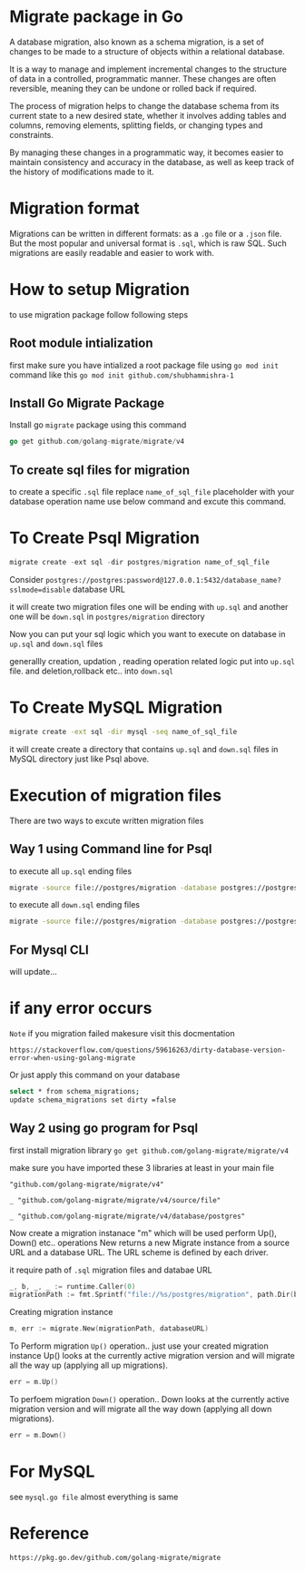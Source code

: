 # Migrate package in Go

A database migration, also known as a schema migration, is a set of changes to be made to a structure of objects within a relational database.

It is a way to manage and implement incremental changes to the structure of data in a controlled, programmatic manner. These changes are often reversible, meaning they can be undone or rolled back if required.

The process of migration helps to change the database schema from its current state to a new desired state, whether it involves adding tables and columns, removing elements, splitting fields, or changing types and constraints.

By managing these changes in a programmatic way, it becomes easier to maintain consistency and accuracy in the database, as well as keep track of the history of modifications made to it.


# Migration format

Migrations can be written in different formats: as a ```.go``` file or a ```.json``` file. But the most popular and universal format is ```.sql```, which is raw SQL. Such migrations are easily readable and easier to work with.


# How to setup Migration

to use migration package follow following steps

## Root module intialization

first make sure you have intialized a root package file using ```go mod init``` command like this ```go mod init github.com/shubhammishra-1```

## Install Go Migrate Package

Install go ```migrate``` package using this command

```go
go get github.com/golang-migrate/migrate/v4
```

## To create sql files for migration

to create a specific ```.sql``` file replace ```name_of_sql_file``` placeholder with your database operation name use below command and excute this command. 


# To Create Psql Migration

``` go
migrate create -ext sql -dir postgres/migration name_of_sql_file

```

Consider ```postgres://postgres:password@127.0.0.1:5432/database_name?sslmode=disable``` database URL

it will create two migration files one will be ending with ```up.sql``` and another one will be ```down.sql``` in ```postgres/migration``` directory

Now you can put your sql logic which you want to execute on database in ```up.sql``` and ```down.sql``` files

generallly creation, updation , reading operation related logic put into ```up.sql``` file. and deletion,rollback etc.. into ```down.sql```


# To Create MySQL Migration

```bash
migrate create -ext sql -dir mysql -seq name_of_sql_file

```

it will create create a directory that contains `up.sql` and `down.sql` files in MySQL directory just like Psql above.


# Execution of migration files

There are two ways to excute written migration files

## Way 1 using Command line for Psql


to execute all ```up.sql``` ending files

```bash
migrate -source file://postgres/migration -database postgres://postgres:password@127.0.0.1:5432/database_name?sslmode=disable up 
```

to execute all ```down.sql``` ending files

```bash
migrate -source file://postgres/migration -database postgres://postgres:password@127.0.0.1:5432/database_name?sslmode=disable down 
```


## For Mysql CLI

will update...



# if any error occurs

```Note``` if you migration failed makesure visit this docmentation 

```https://stackoverflow.com/questions/59616263/dirty-database-version-error-when-using-golang-migrate```

Or just apply this command on your database

```bash 
select * from schema_migrations;
update schema_migrations set dirty =false
```


## Way 2 using go program for Psql

first install migration library ```go get github.com/golang-migrate/migrate/v4```

make sure you have imported these 3 libraries at least in your main file

```"github.com/golang-migrate/migrate/v4"```

```_ "github.com/golang-migrate/migrate/v4/source/file"```

```_ "github.com/golang-migrate/migrate/v4/database/postgres"```


Now create a migration instanace "m" which will be used perform Up(), Down() etc.. operations
New returns a new Migrate instance from a source URL and a database URL. The URL scheme is defined by each driver. 

it require path of ```.sql``` migration files and databae URL

```go 
_, b, _, _ := runtime.Caller(0)
migrationPath := fmt.Sprintf("file://%s/postgres/migration", path.Dir(b))
```

Creating migration instance

```go 
m, err := migrate.New(migrationPath, databaseURL)
```


To Perform migration ```Up()``` operation.. just use your created migration instance
Up() looks at the currently active migration version and will migrate all the way up (applying all up migrations). 

```go 
err = m.Up()
```

To perfoem migration ```Down()``` operation..
Down looks at the currently active migration version and will migrate all the way down (applying all down migrations).

```go 
err = m.Down()
```

# For MySQL

see `mysql.go file` almost everything is same



# Reference

```https://pkg.go.dev/github.com/golang-migrate/migrate```